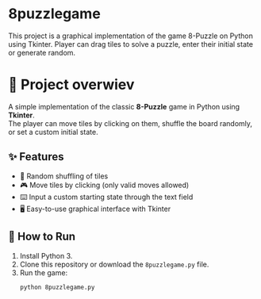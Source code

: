 # 8puzzlegame
This project is a graphical implementation of the game 8-Puzzle on Python using Tkinter. Player can drag tiles to solve a puzzle, enter their initial state or generate random.

# 🧩 Project overwiev

A simple implementation of the classic **8-Puzzle** game in Python using **Tkinter**.  
The player can move tiles by clicking on them, shuffle the board randomly, or set a custom initial state.  

## ✨ Features
- 🔀 Random shuffling of tiles  
- 🎮 Move tiles by clicking (only valid moves allowed)  
- ⌨️ Input a custom starting state through the text field  
- 🖥️ Easy-to-use graphical interface with Tkinter  

## 🚀 How to Run
1. Install Python 3.  
2. Clone this repository or download the `8puzzlegame.py` file.  
3. Run the game:  
   ```bash
   python 8puzzlegame.py
